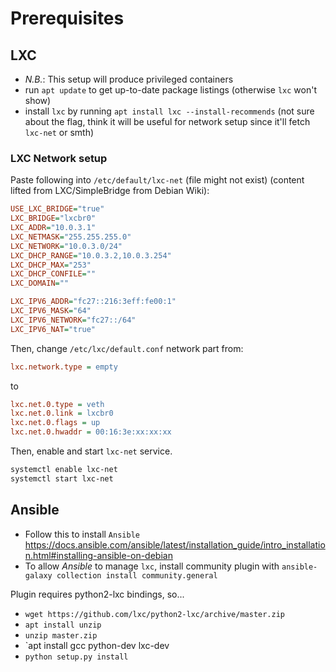 # Prerequisites

## LXC

* *N.B.*: This setup will produce privileged containers
* run `apt update` to get up-to-date package listings (otherwise `lxc` won't show)
* install `lxc` by running `apt install lxc --install-recommends` (not sure about the flag, think it will be useful for network setup since it'll fetch `lxc-net` or smth)

### LXC Network setup

Paste following into `/etc/default/lxc-net` (file might not exist) (content lifted from LXC/SimpleBridge from Debian Wiki):

```ini
USE_LXC_BRIDGE="true"
LXC_BRIDGE="lxcbr0"
LXC_ADDR="10.0.3.1"
LXC_NETMASK="255.255.255.0"
LXC_NETWORK="10.0.3.0/24"
LXC_DHCP_RANGE="10.0.3.2,10.0.3.254"
LXC_DHCP_MAX="253"
LXC_DHCP_CONFILE=""
LXC_DOMAIN=""

LXC_IPV6_ADDR="fc27::216:3eff:fe00:1"
LXC_IPV6_MASK="64"
LXC_IPV6_NETWORK="fc27::/64"
LXC_IPV6_NAT="true"
```

Then, change `/etc/lxc/default.conf` network part from:

```ini
lxc.network.type = empty
```

to

```ini
lxc.net.0.type = veth
lxc.net.0.link = lxcbr0
lxc.net.0.flags = up
lxc.net.0.hwaddr = 00:16:3e:xx:xx:xx
```

Then, enable and start `lxc-net` service.

```bash
systemctl enable lxc-net
systemctl start lxc-net
```

## Ansible

* Follow this to install `Ansible` <https://docs.ansible.com/ansible/latest/installation_guide/intro_installation.html#installing-ansible-on-debian>
* To allow *Ansible* to manage `lxc`, install community plugin with `ansible-galaxy collection install community.general`

Plugin requires python2-lxc bindings, so...

* `wget https://github.com/lxc/python2-lxc/archive/master.zip`
* `apt install unzip`
* `unzip master.zip`
* `apt install gcc python-dev lxc-dev
* `python setup.py install`
